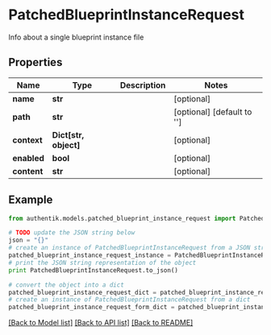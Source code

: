# PatchedBlueprintInstanceRequest

Info about a single blueprint instance file

## Properties
Name | Type | Description | Notes
------------ | ------------- | ------------- | -------------
**name** | **str** |  | [optional] 
**path** | **str** |  | [optional] [default to '']
**context** | **Dict[str, object]** |  | [optional] 
**enabled** | **bool** |  | [optional] 
**content** | **str** |  | [optional] 

## Example

```python
from authentik.models.patched_blueprint_instance_request import PatchedBlueprintInstanceRequest

# TODO update the JSON string below
json = "{}"
# create an instance of PatchedBlueprintInstanceRequest from a JSON string
patched_blueprint_instance_request_instance = PatchedBlueprintInstanceRequest.from_json(json)
# print the JSON string representation of the object
print PatchedBlueprintInstanceRequest.to_json()

# convert the object into a dict
patched_blueprint_instance_request_dict = patched_blueprint_instance_request_instance.to_dict()
# create an instance of PatchedBlueprintInstanceRequest from a dict
patched_blueprint_instance_request_form_dict = patched_blueprint_instance_request.from_dict(patched_blueprint_instance_request_dict)
```
[[Back to Model list]](../README.md#documentation-for-models) [[Back to API list]](../README.md#documentation-for-api-endpoints) [[Back to README]](../README.md)


